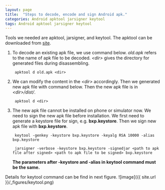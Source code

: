 ```yaml
---
layout: page
title:  "Steps to decode, encode and sign Android apk."
categories: Android apktool jarsigner keytool
tags: Android apktool jarsigner keytool
---
```


Tools we needed are apktool, jarsigner, and keytool. The apktool can be downloaded from [site](http://ibotpeaches.github.io/Apktool).

1. To decode an existing apk file, we use command below. _old.apk_ refers to the name of apk file to be decoded. _\<dir\>_ gives the directory for generated files during disassembling.

        apktool d old.apk <dir>

2. We can modify the content in the _\<dir\>_  accordingly. Then we generated new apk file with command below. Then the new apk file is in _\<dir\>/dist/_.

        apktool d <dir>

3. The new apk file cannot be installed on phone or simulator now. We need to sign the new apk file before installation. We first need to generate a keystore file for sign, e.g. **bxp.keystore**. Then we sign new apk file with **bxp.keystore**.

        keytool -genkey -keystore bxp.keystore -keyalg RSA 10000 -alias bxp.keystore

        jarsigner -verbose -keystore bxp.keystore -signedjar <path to apk file after signed> <path to apk file to be signed> bxp.keystore

    **The parameters after -keystore and -alias in keytool command must be the same.**

Details for keytool command can be find in next figure.
![image]({{ site.url }}/_figures/keytool.png)
